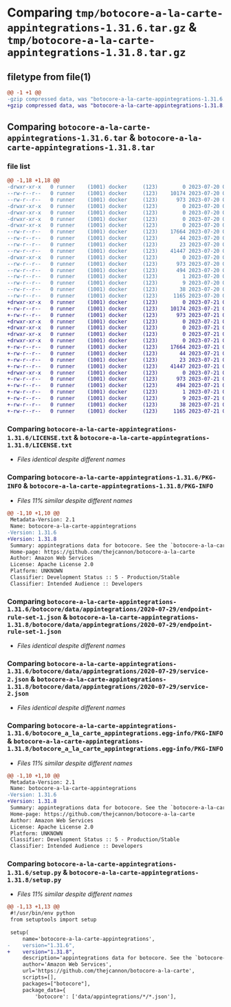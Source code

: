 # Comparing `tmp/botocore-a-la-carte-appintegrations-1.31.6.tar.gz` & `tmp/botocore-a-la-carte-appintegrations-1.31.8.tar.gz`

## filetype from file(1)

```diff
@@ -1 +1 @@
-gzip compressed data, was "botocore-a-la-carte-appintegrations-1.31.6.tar", last modified: Thu Jul 20 01:20:06 2023, max compression
+gzip compressed data, was "botocore-a-la-carte-appintegrations-1.31.8.tar", last modified: Fri Jul 21 01:21:14 2023, max compression
```

## Comparing `botocore-a-la-carte-appintegrations-1.31.6.tar` & `botocore-a-la-carte-appintegrations-1.31.8.tar`

### file list

```diff
@@ -1,18 +1,18 @@
-drwxr-xr-x   0 runner    (1001) docker     (123)        0 2023-07-20 01:20:06.266568 botocore-a-la-carte-appintegrations-1.31.6/
--rw-r--r--   0 runner    (1001) docker     (123)    10174 2023-07-20 01:20:06.000000 botocore-a-la-carte-appintegrations-1.31.6/LICENSE.txt
--rw-r--r--   0 runner    (1001) docker     (123)      973 2023-07-20 01:20:06.266568 botocore-a-la-carte-appintegrations-1.31.6/PKG-INFO
-drwxr-xr-x   0 runner    (1001) docker     (123)        0 2023-07-20 01:20:06.266568 botocore-a-la-carte-appintegrations-1.31.6/botocore/
-drwxr-xr-x   0 runner    (1001) docker     (123)        0 2023-07-20 01:20:06.266568 botocore-a-la-carte-appintegrations-1.31.6/botocore/data/
-drwxr-xr-x   0 runner    (1001) docker     (123)        0 2023-07-20 01:20:06.266568 botocore-a-la-carte-appintegrations-1.31.6/botocore/data/appintegrations/
-drwxr-xr-x   0 runner    (1001) docker     (123)        0 2023-07-20 01:20:06.266568 botocore-a-la-carte-appintegrations-1.31.6/botocore/data/appintegrations/2020-07-29/
--rw-r--r--   0 runner    (1001) docker     (123)    17664 2023-07-20 01:19:55.000000 botocore-a-la-carte-appintegrations-1.31.6/botocore/data/appintegrations/2020-07-29/endpoint-rule-set-1.json
--rw-r--r--   0 runner    (1001) docker     (123)       44 2023-07-20 01:19:55.000000 botocore-a-la-carte-appintegrations-1.31.6/botocore/data/appintegrations/2020-07-29/examples-1.json
--rw-r--r--   0 runner    (1001) docker     (123)       23 2023-07-20 01:19:55.000000 botocore-a-la-carte-appintegrations-1.31.6/botocore/data/appintegrations/2020-07-29/paginators-1.json
--rw-r--r--   0 runner    (1001) docker     (123)    41447 2023-07-20 01:19:55.000000 botocore-a-la-carte-appintegrations-1.31.6/botocore/data/appintegrations/2020-07-29/service-2.json
-drwxr-xr-x   0 runner    (1001) docker     (123)        0 2023-07-20 01:20:06.266568 botocore-a-la-carte-appintegrations-1.31.6/botocore_a_la_carte_appintegrations.egg-info/
--rw-r--r--   0 runner    (1001) docker     (123)      973 2023-07-20 01:20:06.000000 botocore-a-la-carte-appintegrations-1.31.6/botocore_a_la_carte_appintegrations.egg-info/PKG-INFO
--rw-r--r--   0 runner    (1001) docker     (123)      494 2023-07-20 01:20:06.000000 botocore-a-la-carte-appintegrations-1.31.6/botocore_a_la_carte_appintegrations.egg-info/SOURCES.txt
--rw-r--r--   0 runner    (1001) docker     (123)        1 2023-07-20 01:20:06.000000 botocore-a-la-carte-appintegrations-1.31.6/botocore_a_la_carte_appintegrations.egg-info/dependency_links.txt
--rw-r--r--   0 runner    (1001) docker     (123)        9 2023-07-20 01:20:06.000000 botocore-a-la-carte-appintegrations-1.31.6/botocore_a_la_carte_appintegrations.egg-info/top_level.txt
--rw-r--r--   0 runner    (1001) docker     (123)       38 2023-07-20 01:20:06.266568 botocore-a-la-carte-appintegrations-1.31.6/setup.cfg
--rw-r--r--   0 runner    (1001) docker     (123)     1165 2023-07-20 01:20:06.000000 botocore-a-la-carte-appintegrations-1.31.6/setup.py
+drwxr-xr-x   0 runner    (1001) docker     (123)        0 2023-07-21 01:21:14.702802 botocore-a-la-carte-appintegrations-1.31.8/
+-rw-r--r--   0 runner    (1001) docker     (123)    10174 2023-07-21 01:21:14.000000 botocore-a-la-carte-appintegrations-1.31.8/LICENSE.txt
+-rw-r--r--   0 runner    (1001) docker     (123)      973 2023-07-21 01:21:14.702802 botocore-a-la-carte-appintegrations-1.31.8/PKG-INFO
+drwxr-xr-x   0 runner    (1001) docker     (123)        0 2023-07-21 01:21:14.702802 botocore-a-la-carte-appintegrations-1.31.8/botocore/
+drwxr-xr-x   0 runner    (1001) docker     (123)        0 2023-07-21 01:21:14.702802 botocore-a-la-carte-appintegrations-1.31.8/botocore/data/
+drwxr-xr-x   0 runner    (1001) docker     (123)        0 2023-07-21 01:21:14.702802 botocore-a-la-carte-appintegrations-1.31.8/botocore/data/appintegrations/
+drwxr-xr-x   0 runner    (1001) docker     (123)        0 2023-07-21 01:21:14.702802 botocore-a-la-carte-appintegrations-1.31.8/botocore/data/appintegrations/2020-07-29/
+-rw-r--r--   0 runner    (1001) docker     (123)    17664 2023-07-21 01:21:06.000000 botocore-a-la-carte-appintegrations-1.31.8/botocore/data/appintegrations/2020-07-29/endpoint-rule-set-1.json
+-rw-r--r--   0 runner    (1001) docker     (123)       44 2023-07-21 01:21:06.000000 botocore-a-la-carte-appintegrations-1.31.8/botocore/data/appintegrations/2020-07-29/examples-1.json
+-rw-r--r--   0 runner    (1001) docker     (123)       23 2023-07-21 01:21:06.000000 botocore-a-la-carte-appintegrations-1.31.8/botocore/data/appintegrations/2020-07-29/paginators-1.json
+-rw-r--r--   0 runner    (1001) docker     (123)    41447 2023-07-21 01:21:06.000000 botocore-a-la-carte-appintegrations-1.31.8/botocore/data/appintegrations/2020-07-29/service-2.json
+drwxr-xr-x   0 runner    (1001) docker     (123)        0 2023-07-21 01:21:14.702802 botocore-a-la-carte-appintegrations-1.31.8/botocore_a_la_carte_appintegrations.egg-info/
+-rw-r--r--   0 runner    (1001) docker     (123)      973 2023-07-21 01:21:14.000000 botocore-a-la-carte-appintegrations-1.31.8/botocore_a_la_carte_appintegrations.egg-info/PKG-INFO
+-rw-r--r--   0 runner    (1001) docker     (123)      494 2023-07-21 01:21:14.000000 botocore-a-la-carte-appintegrations-1.31.8/botocore_a_la_carte_appintegrations.egg-info/SOURCES.txt
+-rw-r--r--   0 runner    (1001) docker     (123)        1 2023-07-21 01:21:14.000000 botocore-a-la-carte-appintegrations-1.31.8/botocore_a_la_carte_appintegrations.egg-info/dependency_links.txt
+-rw-r--r--   0 runner    (1001) docker     (123)        9 2023-07-21 01:21:14.000000 botocore-a-la-carte-appintegrations-1.31.8/botocore_a_la_carte_appintegrations.egg-info/top_level.txt
+-rw-r--r--   0 runner    (1001) docker     (123)       38 2023-07-21 01:21:14.702802 botocore-a-la-carte-appintegrations-1.31.8/setup.cfg
+-rw-r--r--   0 runner    (1001) docker     (123)     1165 2023-07-21 01:21:14.000000 botocore-a-la-carte-appintegrations-1.31.8/setup.py
```

### Comparing `botocore-a-la-carte-appintegrations-1.31.6/LICENSE.txt` & `botocore-a-la-carte-appintegrations-1.31.8/LICENSE.txt`

 * *Files identical despite different names*

### Comparing `botocore-a-la-carte-appintegrations-1.31.6/PKG-INFO` & `botocore-a-la-carte-appintegrations-1.31.8/PKG-INFO`

 * *Files 11% similar despite different names*

```diff
@@ -1,10 +1,10 @@
 Metadata-Version: 2.1
 Name: botocore-a-la-carte-appintegrations
-Version: 1.31.6
+Version: 1.31.8
 Summary: appintegrations data for botocore. See the `botocore-a-la-carte` package for more info.
 Home-page: https://github.com/thejcannon/botocore-a-la-carte
 Author: Amazon Web Services
 License: Apache License 2.0
 Platform: UNKNOWN
 Classifier: Development Status :: 5 - Production/Stable
 Classifier: Intended Audience :: Developers
```

### Comparing `botocore-a-la-carte-appintegrations-1.31.6/botocore/data/appintegrations/2020-07-29/endpoint-rule-set-1.json` & `botocore-a-la-carte-appintegrations-1.31.8/botocore/data/appintegrations/2020-07-29/endpoint-rule-set-1.json`

 * *Files identical despite different names*

### Comparing `botocore-a-la-carte-appintegrations-1.31.6/botocore/data/appintegrations/2020-07-29/service-2.json` & `botocore-a-la-carte-appintegrations-1.31.8/botocore/data/appintegrations/2020-07-29/service-2.json`

 * *Files identical despite different names*

### Comparing `botocore-a-la-carte-appintegrations-1.31.6/botocore_a_la_carte_appintegrations.egg-info/PKG-INFO` & `botocore-a-la-carte-appintegrations-1.31.8/botocore_a_la_carte_appintegrations.egg-info/PKG-INFO`

 * *Files 11% similar despite different names*

```diff
@@ -1,10 +1,10 @@
 Metadata-Version: 2.1
 Name: botocore-a-la-carte-appintegrations
-Version: 1.31.6
+Version: 1.31.8
 Summary: appintegrations data for botocore. See the `botocore-a-la-carte` package for more info.
 Home-page: https://github.com/thejcannon/botocore-a-la-carte
 Author: Amazon Web Services
 License: Apache License 2.0
 Platform: UNKNOWN
 Classifier: Development Status :: 5 - Production/Stable
 Classifier: Intended Audience :: Developers
```

### Comparing `botocore-a-la-carte-appintegrations-1.31.6/setup.py` & `botocore-a-la-carte-appintegrations-1.31.8/setup.py`

 * *Files 11% similar despite different names*

```diff
@@ -1,13 +1,13 @@
 #!/usr/bin/env python
 from setuptools import setup
 
 setup(
     name='botocore-a-la-carte-appintegrations',
-    version="1.31.6",
+    version="1.31.8",
     description='appintegrations data for botocore. See the `botocore-a-la-carte` package for more info.',
     author='Amazon Web Services',
     url='https://github.com/thejcannon/botocore-a-la-carte',
     scripts=[],
     packages=["botocore"],
     package_data={
         'botocore': ['data/appintegrations/*/*.json'],
```

